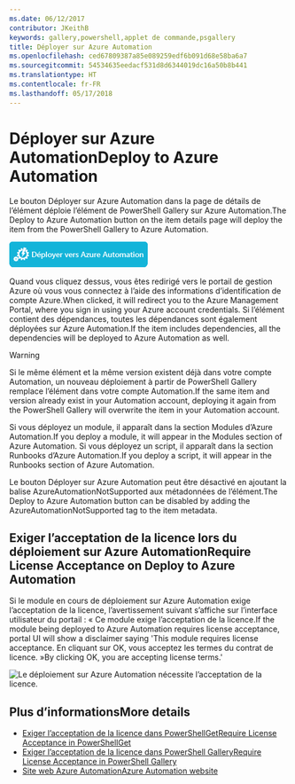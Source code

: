 ```yaml
---
ms.date: 06/12/2017
contributor: JKeithB
keywords: gallery,powershell,applet de commande,psgallery
title: Déployer sur Azure Automation
ms.openlocfilehash: ced67809387a85e089259edf6b091d68e58ba6a7
ms.sourcegitcommit: 54534635eedacf531d8d6344019dc16a50b8b441
ms.translationtype: HT
ms.contentlocale: fr-FR
ms.lasthandoff: 05/17/2018
---
```

# <a name="deploy-to-azure-automation"></a><span data-ttu-id="76fd3-103">Déployer sur Azure Automation</span><span class="sxs-lookup"><span data-stu-id="76fd3-103">Deploy to Azure Automation</span></span>

<span data-ttu-id="76fd3-104">Le bouton Déployer sur Azure Automation dans la page de détails de l’élément déploie l’élément de PowerShell Gallery sur Azure Automation.</span><span class="sxs-lookup"><span data-stu-id="76fd3-104">The Deploy to Azure Automation button on the item details page will deploy the item from the PowerShell Gallery to Azure Automation.</span></span>

![Bouton Déployer sur Azure Automation](../../Images/DeployToAzureAutomationButton.png)

<span data-ttu-id="76fd3-106">Quand vous cliquez dessus, vous êtes redirigé vers le portail de gestion Azure où vous vous connectez à l’aide des informations d’identification de compte Azure.</span><span class="sxs-lookup"><span data-stu-id="76fd3-106">When clicked, it will redirect you to the Azure Management Portal, where you sign in using your Azure account credentials.</span></span>
<span data-ttu-id="76fd3-107">Si l’élément contient des dépendances, toutes les dépendances sont également déployées sur Azure Automation.</span><span class="sxs-lookup"><span data-stu-id="76fd3-107">If the item includes dependencies, all the dependencies will be deployed to Azure Automation as well.</span></span>

> [!WARNING]
> <span data-ttu-id="76fd3-108">Si le même élément et la même version existent déjà dans votre compte Automation, un nouveau déploiement à partir de PowerShell Gallery remplace l’élément dans votre compte Automation.</span><span class="sxs-lookup"><span data-stu-id="76fd3-108">If the same item and version already exist in your Automation account, deploying it again from the PowerShell Gallery will overwrite the item in your Automation account.</span></span>

<span data-ttu-id="76fd3-109">Si vous déployez un module, il apparaît dans la section Modules d’Azure Automation.</span><span class="sxs-lookup"><span data-stu-id="76fd3-109">If you deploy a module, it will appear in the Modules section of Azure Automation.</span></span>  <span data-ttu-id="76fd3-110">Si vous déployez un script, il apparaît dans la section Runbooks d’Azure Automation.</span><span class="sxs-lookup"><span data-stu-id="76fd3-110">If you deploy a script, it will appear in the Runbooks section of Azure Automation.</span></span>

<span data-ttu-id="76fd3-111">Le bouton Déployer sur Azure Automation peut être désactivé en ajoutant la balise AzureAutomationNotSupported aux métadonnées de l’élément.</span><span class="sxs-lookup"><span data-stu-id="76fd3-111">The Deploy to Azure Automation button can be disabled by adding the AzureAutomationNotSupported tag to the item metadata.</span></span>

## <a name="require-license-acceptance-on-deploy-to-azure-automation"></a><span data-ttu-id="76fd3-112">Exiger l’acceptation de la licence lors du déploiement sur Azure Automation</span><span class="sxs-lookup"><span data-stu-id="76fd3-112">Require License Acceptance on Deploy to Azure Automation</span></span>

<span data-ttu-id="76fd3-113">Si le module en cours de déploiement sur Azure Automation exige l’acceptation de la licence, l’avertissement suivant s’affiche sur l’interface utilisateur du portail : « Ce module exige l’acceptation de la licence.</span><span class="sxs-lookup"><span data-stu-id="76fd3-113">If the module being deployed to Azure Automation requires license acceptance, portal UI will show a disclaimer saying 'This module requires license acceptance.</span></span> <span data-ttu-id="76fd3-114">En cliquant sur OK, vous acceptez les termes du contrat de licence. »</span><span class="sxs-lookup"><span data-stu-id="76fd3-114">By clicking OK, you are accepting license terms.'</span></span>

![Le déploiement sur Azure Automation nécessite l’acceptation de la licence.](../../Images/DeployToAzureAutomationRequireLicenseAcceptanceDisclaimer.png)

## <a name="more-details"></a><span data-ttu-id="76fd3-116">Plus d’informations</span><span class="sxs-lookup"><span data-stu-id="76fd3-116">More details</span></span>

- [<span data-ttu-id="76fd3-117">Exiger l’acceptation de la licence dans PowerShellGet</span><span class="sxs-lookup"><span data-stu-id="76fd3-117">Require License Acceptance in PowerShellGet</span></span>](../../concepts/module-license-acceptance.md)
- [<span data-ttu-id="76fd3-118">Exiger l’acceptation de la licence dans PowerShell Gallery</span><span class="sxs-lookup"><span data-stu-id="76fd3-118">Require License Acceptance in PowerShell Gallery</span></span>](items-that-require-license-acceptance.md)
- [<span data-ttu-id="76fd3-119">Site web Azure Automation</span><span class="sxs-lookup"><span data-stu-id="76fd3-119">Azure Automation website</span></span>](http://azure.microsoft.com/services/automation/)
